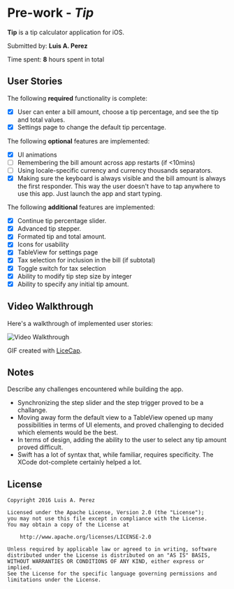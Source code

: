 # Pre-work - *Tip*

**Tip** is a tip calculator application for iOS.

Submitted by: **Luis A. Perez**

Time spent: **8** hours spent in total

## User Stories

The following **required** functionality is complete:

* [x] User can enter a bill amount, choose a tip percentage, and see the tip and total values.
* [x] Settings page to change the default tip percentage.

The following **optional** features are implemented:
* [x] UI animations
* [ ] Remembering the bill amount across app restarts (if <10mins)
* [ ] Using locale-specific currency and currency thousands separators.
* [x] Making sure the keyboard is always visible and the bill amount is always the first responder. This way the user doesn't have to tap anywhere to use this app. Just launch the app and start typing.

The following **additional** features are implemented:

- [x] Continue tip percentage slider.
- [x] Advanced tip stepper.
- [x] Formated tip and total amount.
- [x] Icons for usability
- [x] TableView for settings page
- [x] Tax selection for inclusion in the bill (if subtotal)
- [x] Toggle switch for tax selection
- [x] Ability to modify tip step size by integer
- [x] Ability to specify any initial tip amount.

## Video Walkthrough 

Here's a walkthrough of implemented user stories:

<img src='http://i.imgur.com/DBNLUxk.gif' title='Video Walkthrough' width='' alt='Video Walkthrough' />

GIF created with [LiceCap](http://www.cockos.com/licecap/).

## Notes

Describe any challenges encountered while building the app.
- Synchronizing the step slider and the step trigger proved to be a challange.
- Moving away form the default view to a TableView opened up many possibilities in terms of UI elements, and proved challenging to decided which elements would be the best.
- In terms of design, adding the ability to the user to select any tip amount proved difficult.
- Swift has a lot of syntax that, while familiar, requires specificity. The XCode dot-complete  certainly helped a lot.


## License

    Copyright 2016 Luis A. Perez

    Licensed under the Apache License, Version 2.0 (the "License");
    you may not use this file except in compliance with the License.
    You may obtain a copy of the License at

        http://www.apache.org/licenses/LICENSE-2.0

    Unless required by applicable law or agreed to in writing, software
    distributed under the License is distributed on an "AS IS" BASIS,
    WITHOUT WARRANTIES OR CONDITIONS OF ANY KIND, either express or implied.
    See the License for the specific language governing permissions and
    limitations under the License.